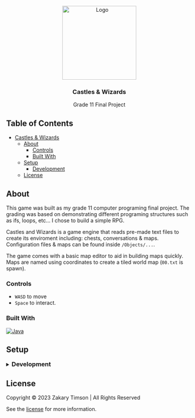 <!-- Header -->
<div id="top" align="center">
  <br />
  
  <!-- Logo -->
  <img src="https://git.zakscode.com/repo-avatars/3fd985444682d387cde8abb98775597a94a82f625e011736fc14e8858ca18ba4" alt="Logo" width="200" height="200">

  <!-- Title -->
  ### Castles & Wizards
  
  <!-- Description -->
  Grade 11 Final Project

</div>

## Table of Contents
- [Castles & Wizards](#top)
  - [About](#about)
    - [Controls](#controls)
    - [Built With](#built-with)
  - [Setup](#setup)
    - [Development](#development)
  - [License](#license)

## About

This game was built as my grade 11 computer programing final project. The grading was based on demonstrating different programing structures such as ifs, loops, etc... I chose to build a simple RPG.

Castles and Wizards is a game engine that reads pre-made text files to create its enviroment including: chests, conversations & maps. Configuration files & maps can be found inside `/Objects/...`. 

The game comes with a basic map editor to aid in building maps quickly. Maps are named using coordinates to create a tiled world map (`00.txt` is spawn).

### Controls
- `WASD` to move
- `Space` to interact.

### Built With
[![Java](https://img.shields.io/badge/Java-5382A1?style=for-the-badge&logo=coffeescript&logoColor=F8981D)](https://java.com/)

## Setup

<details>
<summary>
  <h3 id="development" style="display: inline">
    Development
  </h3>
</summary>

#### Prerequisites
- [Java SDK](https://www.oracle.com/ca-en/java/technologies/downloads)

#### Instructions
1. Compile source code: `javac src/StartUp.java`
2. Start the game: `java src/StartUp`

#### Map Editor
1. Compile source code: `javac src/MapEditor.java`
2. Start the game: `java src/MapEditor`

</details>

## License
Copyright © 2023 Zakary Timson | All Rights Reserved

See the [license](./LICENSE) for more information.
